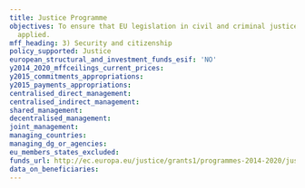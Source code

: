 ```yaml
---
title: Justice Programme
objectives: To ensure that EU legislation in civil and criminal justice is effectively
  applied.
mff_heading: 3) Security and citizenship
policy_supported: Justice
european_structural_and_investment_funds_esif: 'NO'
y2014_2020_mffceilings_current_prices: 
y2015_commitments_appropriations: 
y2015_payments_appropriations: 
centralised_direct_management: 
centralised_indirect_management: 
shared_management: 
decentralised_management: 
joint_management: 
managing_countries: 
managing_dg_or_agencies: 
eu_members_states_excluded: 
funds_url: http://ec.europa.eu/justice/grants1/programmes-2014-2020/justice/index_en.htm
data_on_beneficiaries: 
---
```

